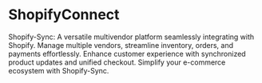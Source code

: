 # ShopifyConnect
Shopify-Sync: A versatile multivendor platform seamlessly integrating with Shopify. Manage multiple vendors, streamline inventory, orders, and payments effortlessly. Enhance customer experience with synchronized product updates and unified checkout. Simplify your e-commerce ecosystem with Shopify-Sync.

